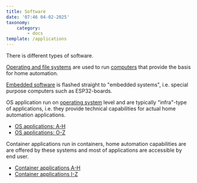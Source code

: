 ```yaml
---
title: Software
date: '07:46 04-02-2025'
taxonomy:
    category:
        - docs
template: /applications
---
```


There is different types of software.

[Operating and file systems](/operating-and-file-systems) are used to run [computers](computers) that provide the basis for home automation. 

[Embedded software](/embedded-software) is flashed straight to "embedded systems", i.e. special purpose computers such as ESP32-boards.

OS application run on [operating system](/operating-systems) level and are typically "infra"-type of applications, i.e. they provide technical capabilities for actual home automation applications.
* [OS applications: A-H](/os-applications-a-h)
* [OS applications: O-Z](/os-applications-o-z)

Container applications run in containers, home automation capabilities are are offered by these systems and most of applications are accessible by end user.
* [Container applications A-H](/container-applications-a-h)
* [Container applications I-Z](/container-applications-i-z)